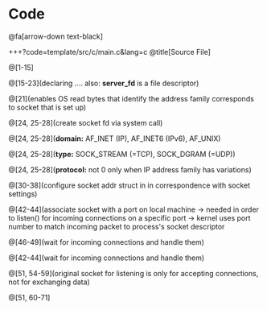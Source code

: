 # Code

@fa[arrow-down text-black]

+++?code=template/src/c/main.c&lang=c
@title[Source File]

@[1-15]

@[15-23](declaring .... also: **server_fd** is a file descriptor)

@[21](enables OS read bytes that identify the address family corresponds to socket that is set up)

@[24, 25-28](create socket fd via system call)

@[24, 25-28](**domain:** AF_INET (IP), AF_INET6 (IPv6), AF_UNIX)

@[24, 25-28](**type:** SOCK_STREAM (=TCP), SOCK_DGRAM (=UDP))

@[24, 25-28](**protocol:** not 0 only when IP address family has variations)

@[30-38](configure socket addr struct in in correspondence with socket settings)

@[42-44](associate socket with a port on local machine -> needed in order to listen() for incoming connections on a specific port -> kernel uses port number to match incoming packet to process's socket descriptor

@[46-49](wait for incoming connections and handle them)

@[42-44](wait for incoming connections and handle them)

@[51, 54-59](original socket for listening is only for accepting connections, not for exchanging data)

@[51, 60-71]


